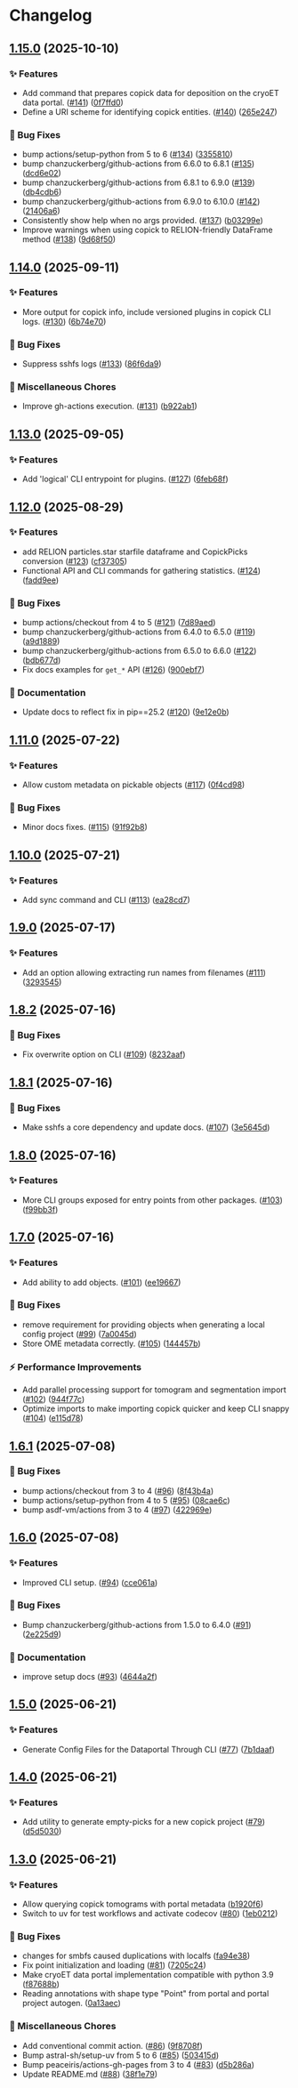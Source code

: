 # Changelog

## [1.15.0](https://github.com/copick/copick/compare/copick-v1.14.0...copick-v1.15.0) (2025-10-10)


### ✨ Features

* Add command that prepares copick data for deposition on the cryoET data portal. ([#141](https://github.com/copick/copick/issues/141)) ([0f7ffd0](https://github.com/copick/copick/commit/0f7ffd0436fae9b21c79859b03cf8ce626c33261))
* Define a URI scheme for identifying copick entities.  ([#140](https://github.com/copick/copick/issues/140)) ([265e247](https://github.com/copick/copick/commit/265e247db9a43efa1d579d9659d54a62cf581336))


### 🐞 Bug Fixes

* bump actions/setup-python from 5 to 6 ([#134](https://github.com/copick/copick/issues/134)) ([3355810](https://github.com/copick/copick/commit/3355810a285bdcf8e5f0eec95215f9751f436ba2))
* bump chanzuckerberg/github-actions from 6.6.0 to 6.8.1 ([#135](https://github.com/copick/copick/issues/135)) ([dcd6e02](https://github.com/copick/copick/commit/dcd6e02772bc3ad64ebd3762d697455e366ce20e))
* bump chanzuckerberg/github-actions from 6.8.1 to 6.9.0 ([#139](https://github.com/copick/copick/issues/139)) ([db4cdb6](https://github.com/copick/copick/commit/db4cdb6d4bcf0dca2617e85d0f2f073e1a7d0b63))
* bump chanzuckerberg/github-actions from 6.9.0 to 6.10.0 ([#142](https://github.com/copick/copick/issues/142)) ([21406a6](https://github.com/copick/copick/commit/21406a6c66385976d408c1b93d8d2e181ca66dcc))
* Consistently show help when no args provided. ([#137](https://github.com/copick/copick/issues/137)) ([b03299e](https://github.com/copick/copick/commit/b03299e9520548475b84f5c11050f4c18619044b))
* Improve warnings when using copick to RELION-friendly DataFrame method ([#138](https://github.com/copick/copick/issues/138)) ([9d68f50](https://github.com/copick/copick/commit/9d68f5015f9398b9516bc6085619a23afdf21765))

## [1.14.0](https://github.com/copick/copick/compare/copick-v1.13.0...copick-v1.14.0) (2025-09-11)


### ✨ Features

* More output for copick info, include versioned plugins in copick CLI logs.  ([#130](https://github.com/copick/copick/issues/130)) ([6b74e70](https://github.com/copick/copick/commit/6b74e70b8f2e4be013c48b9e0e9552b448d00a2c))


### 🐞 Bug Fixes

* Suppress sshfs logs ([#133](https://github.com/copick/copick/issues/133)) ([86f6da9](https://github.com/copick/copick/commit/86f6da96f3b7fc62b9233dc18b86ab4758305238))


### 🧹 Miscellaneous Chores

* Improve gh-actions execution. ([#131](https://github.com/copick/copick/issues/131)) ([b922ab1](https://github.com/copick/copick/commit/b922ab1038e82f6c5b89f33eab26b01dacb2c323))

## [1.13.0](https://github.com/copick/copick/compare/copick-v1.12.0...copick-v1.13.0) (2025-09-05)


### ✨ Features

* Add 'logical' CLI entrypoint for plugins.  ([#127](https://github.com/copick/copick/issues/127)) ([6feb68f](https://github.com/copick/copick/commit/6feb68f03b7316ee3fd321f85e7dd1299e1661ca))

## [1.12.0](https://github.com/copick/copick/compare/copick-v1.11.0...copick-v1.12.0) (2025-08-29)


### ✨ Features

* add RELION particles.star starfile dataframe and CopickPicks conversion ([#123](https://github.com/copick/copick/issues/123)) ([cf37305](https://github.com/copick/copick/commit/cf3730565c393dddfa1ee702447ecf8000d4b021))
* Functional API and CLI commands for gathering statistics. ([#124](https://github.com/copick/copick/issues/124)) ([fadd9ee](https://github.com/copick/copick/commit/fadd9eef3e2e93c8a8fb92150a25fee6bc8df0e0))


### 🐞 Bug Fixes

* bump actions/checkout from 4 to 5 ([#121](https://github.com/copick/copick/issues/121)) ([7d89aed](https://github.com/copick/copick/commit/7d89aedb2b40c82103b7025559c37d3aac64abed))
* bump chanzuckerberg/github-actions from 6.4.0 to 6.5.0 ([#119](https://github.com/copick/copick/issues/119)) ([a9d1889](https://github.com/copick/copick/commit/a9d18890d969835548c9a8269d9f215fbe702348))
* bump chanzuckerberg/github-actions from 6.5.0 to 6.6.0 ([#122](https://github.com/copick/copick/issues/122)) ([bdb677d](https://github.com/copick/copick/commit/bdb677d505caafd75f6e71acddd2436bdf2c3cdb))
* Fix docs examples for `get_*` API ([#126](https://github.com/copick/copick/issues/126)) ([900ebf7](https://github.com/copick/copick/commit/900ebf7077426d42c773ac325ab08a94eeb38445))


### 📝 Documentation

* Update docs to reflect fix in pip==25.2 ([#120](https://github.com/copick/copick/issues/120)) ([9e12e0b](https://github.com/copick/copick/commit/9e12e0b8900d32815571b370f2713b82065dc764))

## [1.11.0](https://github.com/copick/copick/compare/copick-v1.10.0...copick-v1.11.0) (2025-07-22)


### ✨ Features

* Allow custom metadata on pickable objects ([#117](https://github.com/copick/copick/issues/117)) ([0f4cd98](https://github.com/copick/copick/commit/0f4cd9871d3c68db6858601451d595059cd6dc14))


### 🐞 Bug Fixes

* Minor docs fixes. ([#115](https://github.com/copick/copick/issues/115)) ([91f92b8](https://github.com/copick/copick/commit/91f92b83cf36112ef31b335b37b2eea783659abe))

## [1.10.0](https://github.com/copick/copick/compare/copick-v1.9.0...copick-v1.10.0) (2025-07-21)


### ✨ Features

* Add sync command and CLI ([#113](https://github.com/copick/copick/issues/113)) ([ea28cd7](https://github.com/copick/copick/commit/ea28cd7481d526da8686498c81424009b6cfbc82))

## [1.9.0](https://github.com/copick/copick/compare/copick-v1.8.2...copick-v1.9.0) (2025-07-17)


### ✨ Features

* Add an option allowing extracting run names from filenames ([#111](https://github.com/copick/copick/issues/111)) ([3293545](https://github.com/copick/copick/commit/32935452b46f28cc4f046866d84c5810f359b87b))

## [1.8.2](https://github.com/copick/copick/compare/copick-v1.8.1...copick-v1.8.2) (2025-07-16)


### 🐞 Bug Fixes

* Fix overwrite option on CLI ([#109](https://github.com/copick/copick/issues/109)) ([8232aaf](https://github.com/copick/copick/commit/8232aaf983ad32a0c0c6198cd121e7cd313febb3))

## [1.8.1](https://github.com/copick/copick/compare/copick-v1.8.0...copick-v1.8.1) (2025-07-16)


### 🐞 Bug Fixes

* Make sshfs a core dependency and update docs. ([#107](https://github.com/copick/copick/issues/107)) ([3e5645d](https://github.com/copick/copick/commit/3e5645d35b1db732d1f39e2d1177de674c772be3))

## [1.8.0](https://github.com/copick/copick/compare/copick-v1.7.0...copick-v1.8.0) (2025-07-16)


### ✨ Features

* More CLI groups exposed for entry points from other packages. ([#103](https://github.com/copick/copick/issues/103)) ([f99bb3f](https://github.com/copick/copick/commit/f99bb3f3fa97b8f3b30d4fa54f58bc29f9cd5d64))

## [1.7.0](https://github.com/copick/copick/compare/copick-v1.6.1...copick-v1.7.0) (2025-07-16)


### ✨ Features

* Add ability to add objects. ([#101](https://github.com/copick/copick/issues/101)) ([ee19667](https://github.com/copick/copick/commit/ee196679fc9a198e166a5e8a9baf64882e216a5f))


### 🐞 Bug Fixes

* remove requirement for providing objects when generating a local config project ([#99](https://github.com/copick/copick/issues/99)) ([7a0045d](https://github.com/copick/copick/commit/7a0045d61a42d59e8f6502b4c76f360c7f313bf6))
* Store OME metadata correctly. ([#105](https://github.com/copick/copick/issues/105)) ([144457b](https://github.com/copick/copick/commit/144457bc2041e17b24a48b5bae42ac7e6ae3a190))


### ⚡️ Performance Improvements

* Add parallel processing support for tomogram and segmentation import ([#102](https://github.com/copick/copick/issues/102)) ([944f77c](https://github.com/copick/copick/commit/944f77c359b47c273e3dc59a5376f353b9997ebe))
* Optimize imports to make importing copick quicker and keep CLI snappy ([#104](https://github.com/copick/copick/issues/104)) ([e115d78](https://github.com/copick/copick/commit/e115d781992bd65a3dc06640d17317c2b0d1eeb9))

## [1.6.1](https://github.com/copick/copick/compare/copick-v1.6.0...copick-v1.6.1) (2025-07-08)


### 🐞 Bug Fixes

* bump actions/checkout from 3 to 4 ([#96](https://github.com/copick/copick/issues/96)) ([8f43b4a](https://github.com/copick/copick/commit/8f43b4a29841637d4be4f8be9a435b8d9418cd67))
* bump actions/setup-python from 4 to 5 ([#95](https://github.com/copick/copick/issues/95)) ([08cae6c](https://github.com/copick/copick/commit/08cae6c06cd7f73dc012ec3e32670507916526da))
* bump asdf-vm/actions from 3 to 4 ([#97](https://github.com/copick/copick/issues/97)) ([422969e](https://github.com/copick/copick/commit/422969eb4427145cc11a140450cb58699f0df29c))

## [1.6.0](https://github.com/copick/copick/compare/copick-v1.5.0...copick-v1.6.0) (2025-07-08)


### ✨ Features

* Improved CLI setup. ([#94](https://github.com/copick/copick/issues/94)) ([cce061a](https://github.com/copick/copick/commit/cce061af908a03fe3e76fd9ee817afc63ade9289))


### 🐞 Bug Fixes

* Bump chanzuckerberg/github-actions from 1.5.0 to 6.4.0 ([#91](https://github.com/copick/copick/issues/91)) ([2e225d9](https://github.com/copick/copick/commit/2e225d9bee80d045d38751e69e4a323e020af899))


### 📝 Documentation

* improve setup docs  ([#93](https://github.com/copick/copick/issues/93)) ([4644a2f](https://github.com/copick/copick/commit/4644a2f3cdb9f29b2adbef3ee2afee66f4f99c6c))

## [1.5.0](https://github.com/copick/copick/compare/copick-v1.4.0...copick-v1.5.0) (2025-06-21)


### ✨ Features

* Generate Config Files for the Dataportal Through CLI ([#77](https://github.com/copick/copick/issues/77)) ([7b1daaf](https://github.com/copick/copick/commit/7b1daafc10c8a39e839e577786cf5619902d9246))

## [1.4.0](https://github.com/copick/copick/compare/copick-v1.3.0...copick-v1.4.0) (2025-06-21)


### ✨ Features

* Add utility to generate empty-picks for a new copick project ([#79](https://github.com/copick/copick/issues/79)) ([d5d5030](https://github.com/copick/copick/commit/d5d50307b82bf230b9dfbe81a09b7c9416b63a79))

## [1.3.0](https://github.com/copick/copick/compare/copick-v1.2.0...copick-v1.3.0) (2025-06-21)


### ✨ Features

* Allow querying copick tomograms with portal metadata ([b1920f6](https://github.com/copick/copick/commit/b1920f60e93e542be75d07ec43fbed2c09e71983))
* Switch to uv for test workflows and activate codecov ([#80](https://github.com/copick/copick/issues/80)) ([1eb0212](https://github.com/copick/copick/commit/1eb02128b153b154cfbab18c11537333544dd208))


### 🐞 Bug Fixes

* changes for smbfs caused duplications with localfs ([fa94e38](https://github.com/copick/copick/commit/fa94e38aefedce1d96bf5e5c294639cadc03ea7a))
* Fix point initialization and loading ([#81](https://github.com/copick/copick/issues/81)) ([7205c24](https://github.com/copick/copick/commit/7205c24516b7699f84a5a96e3e55050a6adf50d6))
* Make cryoET data portal implementation compatible with python 3.9 ([f87688b](https://github.com/copick/copick/commit/f87688b07c92504040d92b997fdaa65dd054676a))
* Reading annotations with shape type "Point" from portal and portal project autogen. ([0a13aec](https://github.com/copick/copick/commit/0a13aeccb2ea5fef827efb5fbb2395eb43e4dfff))


### 🧹 Miscellaneous Chores

* Add conventional commit action. ([#86](https://github.com/copick/copick/issues/86)) ([9f8708f](https://github.com/copick/copick/commit/9f8708f4a7f0ad8b83828b3162bbb24bc40f6293))
* Bump astral-sh/setup-uv from 5 to 6 ([#85](https://github.com/copick/copick/issues/85)) ([503415d](https://github.com/copick/copick/commit/503415d344571ba6e3b022736f6edccb7c58c193))
* Bump peaceiris/actions-gh-pages from 3 to 4 ([#83](https://github.com/copick/copick/issues/83)) ([d5b286a](https://github.com/copick/copick/commit/d5b286ac7061d11ca212bc57efdbbb6338e35d78))
* Update README.md ([#88](https://github.com/copick/copick/issues/88)) ([38f1e79](https://github.com/copick/copick/commit/38f1e7971cafd864c85f198d3a9ad8c7d6492e29))
